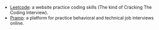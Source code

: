 * [Leetcode](https://leetcode.com/): a website practice coding skills (The kind of Cracking The Coding Interview).
* [Pramp](https://www.pramp.com/#/sign-in): a platform for practice behavioral and technical job interviews online.
